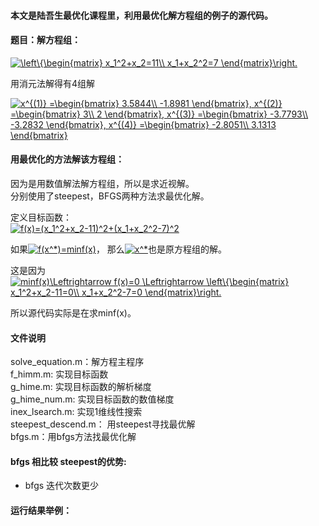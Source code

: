 

#### 本文是陆吾生最优化课程里，利用最优化解方程组的例子的源代码。  
#### 题目：解方程组：

<a href="https://www.codecogs.com/eqnedit.php?latex=\left\{\begin{matrix}&space;x_1^2&plus;x_2=11\\&space;x_1&plus;x_2^2=7&space;\end{matrix}\right." target="_blank"><img src="https://latex.codecogs.com/gif.latex?\left\{\begin{matrix}&space;x_1^2&plus;x_2=11\\&space;x_1&plus;x_2^2=7&space;\end{matrix}\right." title="\left\{\begin{matrix} x_1^2+x_2=11\\ x_1+x_2^2=7 \end{matrix}\right." /></a>

用消元法解得有4组解

<a href="https://www.codecogs.com/eqnedit.php?latex=x^{(1)}&space;=\begin{bmatrix}&space;3.5844\\&space;-1.8981&space;\end{bmatrix},&space;x^{(2)}&space;=\begin{bmatrix}&space;3\\&space;2&space;\end{bmatrix},&space;x^{(3)}&space;=\begin{bmatrix}&space;-3.7793\\&space;-3.2832&space;\end{bmatrix},&space;x^{(4)}&space;=\begin{bmatrix}&space;-2.8051\\&space;3.1313&space;\end{bmatrix}" target="_blank"><img src="https://latex.codecogs.com/gif.latex?x^{(1)}&space;=\begin{bmatrix}&space;3.5844\\&space;-1.8981&space;\end{bmatrix},&space;x^{(2)}&space;=\begin{bmatrix}&space;3\\&space;2&space;\end{bmatrix},&space;x^{(3)}&space;=\begin{bmatrix}&space;-3.7793\\&space;-3.2832&space;\end{bmatrix},&space;x^{(4)}&space;=\begin{bmatrix}&space;-2.8051\\&space;3.1313&space;\end{bmatrix}" title="x^{(1)} =\begin{bmatrix} 3.5844\\ -1.8981 \end{bmatrix}, x^{(2)} =\begin{bmatrix} 3\\ 2 \end{bmatrix}, x^{(3)} =\begin{bmatrix} -3.7793\\ -3.2832 \end{bmatrix}, x^{(4)} =\begin{bmatrix} -2.8051\\ 3.1313 \end{bmatrix}" /></a>


#### 用最优化的方法解该方程组：  
因为是用数值解法解方程组，所以是求近视解。  
分别使用了steepest，BFGS两种方法求最优化解。    

定义目标函数：  
<a href="https://www.codecogs.com/eqnedit.php?latex=f(x)=(x_1^2&plus;x_2-11)^2&plus;(x_1&plus;x_2^2-7)^2" target="_blank"><img src="https://latex.codecogs.com/gif.latex?f(x)=(x_1^2&plus;x_2-11)^2&plus;(x_1&plus;x_2^2-7)^2" title="f(x)=(x_1^2+x_2-11)^2+(x_1+x_2^2-7)^2" /></a>

如果<a href="https://www.codecogs.com/eqnedit.php?latex=f(x^*)=minf(x)" target="_blank"><img src="https://latex.codecogs.com/gif.latex?f(x^*)=minf(x)" title="f(x^*)=minf(x)" /></a>， 那么<a href="https://www.codecogs.com/eqnedit.php?latex=x^*" target="_blank"><img src="https://latex.codecogs.com/gif.latex?x^*" title="x^*" /></a>也是原方程组的解。  

这是因为  
<a href="https://www.codecogs.com/eqnedit.php?latex=minf(x)\Leftrightarrow&space;f(x)=0&space;\Leftrightarrow&space;\left\{\begin{matrix}&space;x_1^2&plus;x_2-11=0\\&space;x_1&plus;x_2^2-7=0&space;\end{matrix}\right." target="_blank"><img src="https://latex.codecogs.com/gif.latex?minf(x)\Leftrightarrow&space;f(x)=0&space;\Leftrightarrow&space;\left\{\begin{matrix}&space;x_1^2&plus;x_2-11=0\\&space;x_1&plus;x_2^2-7=0&space;\end{matrix}\right." title="minf(x)\Leftrightarrow f(x)=0 \Leftrightarrow \left\{\begin{matrix} x_1^2+x_2-11=0\\ x_1+x_2^2-7=0 \end{matrix}\right." /></a>

所以源代码实际是在求minf(x)。  

#### 文件说明
solve_equation.m：解方程主程序  
f_himm.m: 实现目标函数  
g_hime.m: 实现目标函数的解析梯度  
g_hime_num.m: 实现目标函数的数值梯度  
inex_lsearch.m: 实现1维线性搜索  
steepest_descend.m： 用steepest寻找最优解  
bfgs.m：用bfgs方法找最优化解  

#### bfgs 相比较 steepest的优势:  
+ bfgs 迭代次数更少

#### 运行结果举例：

```

```

